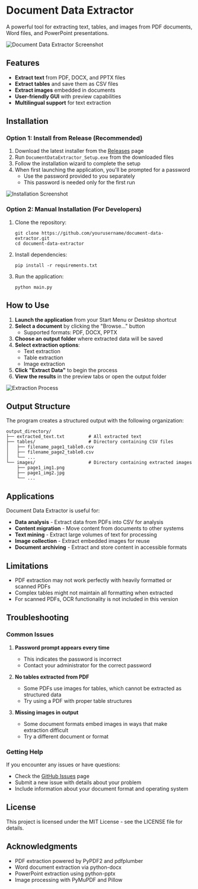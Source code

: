 # Document Data Extractor

A powerful tool for extracting text, tables, and images from PDF documents, Word files, and PowerPoint presentations.

![Document Data Extractor Screenshot](screenshots/main-interface.png)

## Features

- **Extract text** from PDF, DOCX, and PPTX files
- **Extract tables** and save them as CSV files
- **Extract images** embedded in documents
- **User-friendly GUI** with preview capabilities
- **Multilingual support** for text extraction

## Installation

### Option 1: Install from Release (Recommended)

1. Download the latest installer from the [Releases](https://github.com/yourusername/document-data-extractor/releases) page
2. Run `DocumentDataExtractor_Setup.exe` from the downloaded files
3. Follow the installation wizard to complete the setup
4. When first launching the application, you'll be prompted for a password
   - Use the password provided to you separately
   - This password is needed only for the first run

![Installation Screenshot](screenshots/installer.png)

### Option 2: Manual Installation (For Developers)

1. Clone the repository:
   ```
   git clone https://github.com/yourusername/document-data-extractor.git
   cd document-data-extractor
   ```

2. Install dependencies:
   ```
   pip install -r requirements.txt
   ```

3. Run the application:
   ```
   python main.py
   ```

## How to Use

1. **Launch the application** from your Start Menu or Desktop shortcut
2. **Select a document** by clicking the "Browse..." button
   - Supported formats: PDF, DOCX, PPTX
3. **Choose an output folder** where extracted data will be saved
4. **Select extraction options**:
   - Text extraction
   - Table extraction
   - Image extraction
5. **Click "Extract Data"** to begin the process
6. **View the results** in the preview tabs or open the output folder

![Extraction Process](screenshots/extraction-process.png)

## Output Structure

The program creates a structured output with the following organization:

```
output_directory/
├── extracted_text.txt         # All extracted text
├── tables/                    # Directory containing CSV files
│   ├── filename_page1_table0.csv
│   ├── filename_page2_table0.csv
│   └── ...
└── images/                    # Directory containing extracted images
    ├── page1_img1.png
    ├── page1_img2.jpg
    └── ...
```

## Applications

Document Data Extractor is useful for:

- **Data analysis** - Extract data from PDFs into CSV for analysis
- **Content migration** - Move content from documents to other systems
- **Text mining** - Extract large volumes of text for processing
- **Image collection** - Extract embedded images for reuse
- **Document archiving** - Extract and store content in accessible formats

## Limitations

- PDF extraction may not work perfectly with heavily formatted or scanned PDFs
- Complex tables might not maintain all formatting when extracted
- For scanned PDFs, OCR functionality is not included in this version

## Troubleshooting

### Common Issues

1. **Password prompt appears every time**
   - This indicates the password is incorrect
   - Contact your administrator for the correct password

2. **No tables extracted from PDF**
   - Some PDFs use images for tables, which cannot be extracted as structured data
   - Try using a PDF with proper table structures

3. **Missing images in output**
   - Some document formats embed images in ways that make extraction difficult
   - Try a different document or format

### Getting Help

If you encounter any issues or have questions:
- Check the [GitHub Issues](https://github.com/yourusername/document-data-extractor/issues) page
- Submit a new issue with details about your problem
- Include information about your document format and operating system

## License

This project is licensed under the MIT License - see the LICENSE file for details.

## Acknowledgments

- PDF extraction powered by PyPDF2 and pdfplumber
- Word document extraction via python-docx
- PowerPoint extraction using python-pptx
- Image processing with PyMuPDF and Pillow
